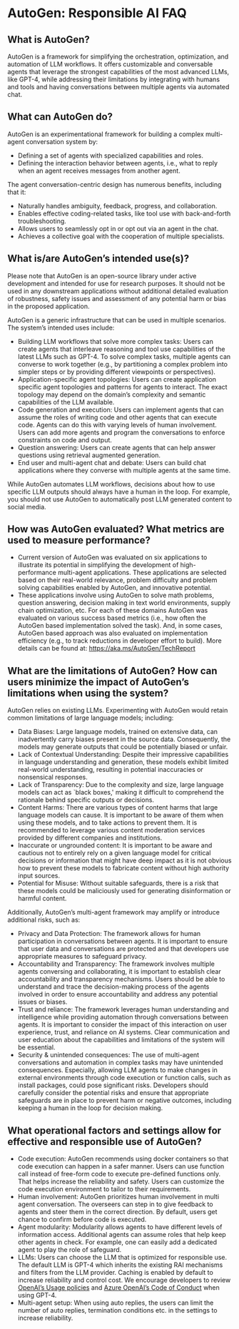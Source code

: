 # AutoGen: Responsible AI FAQ

## What is AutoGen?
AutoGen is a framework for simplifying the orchestration, optimization, and automation of LLM workflows. It offers customizable and conversable agents that leverage the strongest capabilities of the most advanced LLMs, like GPT-4, while addressing their limitations by integrating with humans and tools and having conversations between multiple agents via automated chat. 

## What can AutoGen do? 
AutoGen is an experimentational framework for building a complex multi-agent conversation system by: 
- Defining a set of agents with specialized capabilities and roles. 
-	Defining the interaction behavior between agents, i.e., what to reply when an agent receives messages from another agent. 

The agent conversation-centric design has numerous benefits, including that it: 
-	Naturally handles ambiguity, feedback, progress, and collaboration. 
-	Enables effective coding-related tasks, like tool use with back-and-forth troubleshooting. 
-	Allows users to seamlessly opt in or opt out via an agent in the chat. 
-	Achieves a collective goal with the cooperation of multiple specialists. 

## 	What is/are AutoGen’s intended use(s)?
Please note that AutoGen is an open-source library under active development and intended for  use for research purposes. It should not be used in any downstream applications without additional detailed evaluation of robustness, safety issues and assessment of any potential harm or bias in the proposed application. 

AutoGen is a generic infrastructure that can be used in multiple scenarios. The system’s intended uses include: 

-	Building LLM workflows that solve more complex tasks: Users can create agents that interleave reasoning and tool use capabilities of the latest LLMs such as GPT-4. To solve complex tasks, multiple agents can converse to work together (e.g., by partitioning a complex problem into simpler steps or by providing different viewpoints or perspectives). 
-	Application-specific agent topologies: Users can create application specific agent topologies and patterns for agents to interact. The exact topology may depend on the domain’s complexity and semantic capabilities of the LLM available. 
-	Code generation and execution: Users can implement agents that can assume the roles of writing code and other agents that can execute code. Agents can do this with varying levels of human involvement. Users can add more agents and program the conversations to enforce constraints on code and output. 
-	Question answering: Users can create agents that can help answer questions using retrieval augmented generation. 
-	End user and multi-agent chat and debate: Users can build chat applications where they converse with multiple agents at the same time. 

While AutoGen automates LLM workflows, decisions about how to use specific LLM outputs should always have a human in the loop. For example, you should not use AutoGen to automatically post LLM generated content to social media.

## How was AutoGen evaluated? What metrics are used to measure performance?
-	Current version of AutoGen was evaluated on six applications to illustrate its potential in simplifying the development of high-performance multi-agent applications. These applications are selected based on their real-world relevance,  problem difficulty and problem solving capabilities enabled by AutoGen, and innovative potential. 
-	These applications involve using AutoGen to solve math problems, question answering, decision making in text world environments, supply chain optimization, etc. For each of these domains AutoGen was evaluated on various success based metrics (i.e., how often the AutoGen based implementation solved the task). And, in some cases, AutoGen based approach was also evaluated on implementation efficiency (e.g., to track reductions in developer effort to build). More details can be found at: https://aka.ms/AutoGen/TechReport

## What are the limitations of AutoGen? How can users minimize the impact of AutoGen’s limitations when using the system?
AutoGen relies on existing LLMs. Experimenting with AutoGen would retain common limitations of large language models; including: 
 
- Data Biases: Large language models, trained on extensive data, can inadvertently carry biases present in the source data. Consequently, the models may generate outputs that could be potentially biased or unfair. 
-	Lack of Contextual Understanding: Despite their impressive capabilities in language understanding and generation, these models exhibit limited real-world understanding, resulting in potential inaccuracies or nonsensical responses. 
-	Lack of Transparency: Due to the complexity and size, large language models can act as `black boxes,' making it difficult to comprehend the rationale behind specific outputs or decisions. 
-	Content Harms: There are various types of content harms that large language models can cause. It is important to be aware of them when using these models, and to take actions to prevent them. It is recommended to leverage various content moderation services provided by different companies and institutions.  
-	Inaccurate or ungrounded content: It is important to be aware and cautious not to entirely rely on a given language model for critical decisions or information that might have deep impact as it is not obvious how to prevent these models to fabricate content without high authority input sources.  
-	Potential for Misuse: Without suitable safeguards, there is a risk that these models could be maliciously used for generating disinformation or harmful content. 


Additionally, AutoGen’s multi-agent framework may amplify or introduce additional risks, such as: 
-	Privacy and Data Protection: The framework allows for human participation in conversations between agents. It is important to ensure that user data and conversations are protected and that developers use appropriate measures to safeguard privacy. 
-	Accountability and Transparency: The framework involves multiple agents conversing and collaborating, it is important to establish clear accountability and transparency mechanisms. Users should be able to understand and trace the decision-making process of the agents involved in order to ensure accountability and address any potential issues or biases. 
-	Trust and reliance: The framework leverages human understanding and intelligence while providing automation through conversations between agents. It is important to consider the impact of this interaction on user experience, trust, and reliance on AI systems. Clear communication and user education about the capabilities and limitations of the system will be essential.
-	Security & unintended consequences: The use of multi-agent conversations and automation in complex tasks may have unintended consequences. Especially, allowing LLM agents to make changes in external environments through code execution or function calls, such as install packages, could pose significant risks. Developers should carefully consider the potential risks and ensure that appropriate safeguards are in place to prevent harm or negative outcomes, including keeping a human in the loop for decision making.

## What operational factors and settings allow for effective and responsible use of AutoGen?
-	Code execution: AutoGen recommends using docker containers so that code execution can happen in a safer manner. Users can use function call instead of free-form code to execute pre-defined functions only. That helps increase the reliability and safety. Users can customize the code execution environment to tailor to their requirements.
-	Human involvement: AutoGen prioritizes human involvement in multi agent conversation. The overseers can step in to give feedback to agents and steer them in the correct direction. By default, users get chance to confirm before code is executed.
-	Agent modularity: Modularity allows agents to have different levels of information access. Additional agents can assume roles that help keep other agents in check. For example, one can easily add a dedicated agent to play the role of safeguard.
-	LLMs: Users can choose the LLM that is optimized for responsible use. The default LLM is GPT-4 which inherits the existing RAI mechanisms and filters from the LLM provider. Caching is enabled by default to increase reliability and control cost. We encourage developers to review [OpenAI’s Usage policies](https://openai.com/policies/usage-policies) and [Azure OpenAI’s Code of Conduct](https://learn.microsoft.com/en-us/legal/cognitive-services/openai/code-of-conduct) when using GPT-4. 
-	Multi-agent setup: When using auto replies, the users can limit the number of auto replies, termination conditions etc. in the settings to increase reliability.